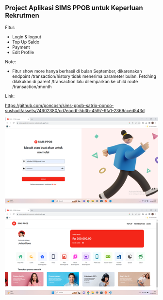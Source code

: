 ## Project Aplikasi SIMS PPOB untuk Keperluan Rekrutmen

Fitur:

- Login & logout
- Top Up Saldo
- Payment
- Edit Profile

Note:

- Fitur show more hanya berhasil di bulan September, dikarenakan endpoint /transaction/history tidak menerima parameter bulan. Fetching dilakukan di parent /transaction lalu dilemparkan ke child route /transaction/:month

Link:

https://github.com/poncosh/sims-ppob-satrio-ponco-sushadi/assets/74602380/cd7eacdf-5b3b-4597-9fa1-2369cced543d

![SIMS PPOB APP Login](./Login.png)

![SIMS PPOB APP Home](./Homepage.png)
